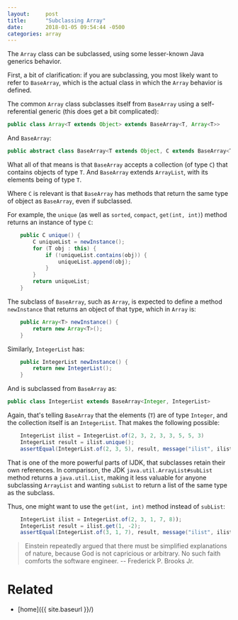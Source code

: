 ```yaml
---
layout:     post
title:      "Subclassing Array"
date:       2018-01-05 09:54:44 -0500
categories: array
---
```

The `Array` class can be subclassed, using some lesser-known Java generics behavior.

First, a bit of clarification: if you are subclassing, you most likely want to refer to `BaseArray`,
which is the actual class in which the `Array` behavior is defined.

The common `Array` class subclasses itself from `BaseArray` using a self-referential generic (this
does get a bit complicated):

```java
public class Array<T extends Object> extends BaseArray<T, Array<T>>
```

And `BaseArray`:

```java
public abstract class BaseArray<T extends Object, C extends BaseArray<T, C>> extends ArrayList<T> implements Sequence<T>
```

What all of that means is that `BaseArray` accepts a collection (of type `C`) that contains objects
of type `T`. And `BaseArray` extends `ArrayList`, with its elements being of type `T`.

Where `C` is relevant is that `BaseArray` has methods that return the same type of object as
`BaseArray`, even if subclassed.

For example, the `unique` (as well as `sorted`, `compact`, `get(int, int)`) method returns an
instance of type `C`:

```java
    public C unique() {
        C uniqueList = newInstance();
        for (T obj : this) {
            if (!uniqueList.contains(obj)) {
                uniqueList.append(obj);
            }
        }
        return uniqueList;
    }
```

The subclass of `BaseArray`, such as `Array`, is expected to define a method `newInstance` that
returns an object of that type, which in `Array` is:

```java
    public Array<T> newInstance() {
        return new Array<T>();
    }
```

Similarly, `IntegerList` has:

```java
    public IntegerList newInstance() {
        return new IntegerList();
    }
```

And is subclassed from `BaseArray` as:

```java
public class IntegerList extends BaseArray<Integer, IntegerList>
```

Again, that's telling `BaseArray` that the elements (`T`) are of type `Integer`, and the collection
itself is an `IntegerList`. That makes the following possible:

```java
    IntegerList ilist = IntegerList.of(2, 3, 2, 3, 3, 5, 5, 3)
    IntegerList result = ilist.unique();
    assertEqual(IntegerList.of(2, 3, 5), result, message("ilist", ilist));
```

That is one of the more powerful parts of IJDK, that subclasses retain their own references. In
comparison, the JDK `java.util.ArrayList#subList` method returns a `java.util.List`, making it less
valuable for anyone subclassing `ArrayList` and wanting `subList` to return a list of the same type
as the subclass.

Thus, one might want to use the `get(int, int)` method instead of `subList`:

```java
    IntegerList ilist = IntegerList.of(2, 3, 1, 7, 8));
    IntegerList result = ilist.get(1, -2);
    assertEqual(IntegerList.of(3, 1, 7), result, message("ilist", ilist));
```

> Einstein repeatedly argued that there must be simplified explanations of nature, because God is
not capricious or arbitrary. No such faith comforts the software engineer. -- Frederick P. Brooks
Jr.

# Related

* [home]({{ site.baseurl }}/)
